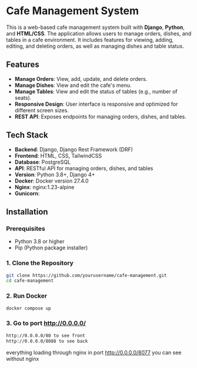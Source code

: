 # Cafe Management System

This is a web-based cafe management system built with **Django**, **Python**, and **HTML/CSS**. The application allows users to manage orders, dishes, and tables in a cafe environment. It includes features for viewing, adding, editing, and deleting orders, as well as managing dishes and table status.

## Features

- **Manage Orders**: View, add, update, and delete orders.
- **Manage Dishes**: View and edit the cafe's menu.
- **Manage Tables**: View and edit the status of tables (e.g., number of seats).
- **Responsive Design**: User interface is responsive and optimized for different screen sizes.
- **REST API**: Exposes endpoints for managing orders, dishes, and tables.

## Tech Stack

- **Backend**: Django, Django Rest Framework (DRF)
- **Frontend**: HTML, CSS, TailwindCSS
- **Database**: PostgreSQL
- **API**: RESTful API for managing orders, dishes, and tables
- **Version**: Python 3.8+, Django 4+
- **Docker**: Docker version 27.4.0
- **Nginx**: nginx:1.23-alpine
- **Gunicorn**:

## Installation

### Prerequisites

- Python 3.8 or higher
- Pip (Python package installer)

### 1. Clone the Repository

```bash
git clone https://github.com/yourusername/cafe-management.git
cd cafe-management
```

### 2. Run Docker
```bash
docker compose up
```

### 3. Go to port http://0.0.0.0/
```bash
http://0.0.0.0/80 to see front
http://0.0.0.0/8088 to see back
```
everything loading through nginx 
in port http://0.0.0.0/8077 you can see without nginx

